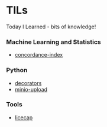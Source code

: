 # TILs

Today I Learned - bits of knowledge!


### Machine Learning and Statistics

* [concordance-index](machine-learning-stats/concordance.md)

### Python

* [decorators](python/decorators.md)
* [minio-upload](python.minio-uploads.md)

### Tools

* [licecap](tools/licecap.md)
